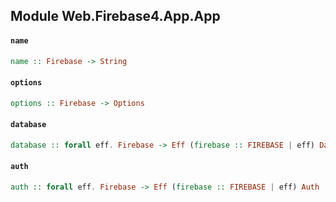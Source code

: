 ## Module Web.Firebase4.App.App

#### `name`

``` purescript
name :: Firebase -> String
```

#### `options`

``` purescript
options :: Firebase -> Options
```

#### `database`

``` purescript
database :: forall eff. Firebase -> Eff (firebase :: FIREBASE | eff) Database
```

#### `auth`

``` purescript
auth :: forall eff. Firebase -> Eff (firebase :: FIREBASE | eff) Auth
```


